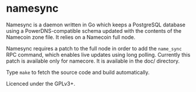 namesync
========

Namesync is a daemon written in Go which keeps a PostgreSQL database
using a PowerDNS-compatible schema updated with the contents of
the Namecoin zone file. It relies on a Namecoin full node.

Namesync requires a patch to the full node in order to add the
`name_sync` RPC command, which enables live updates using long
polling. Currently this patch is available only for namecore.
It is available in the doc/ directory.

Type `make` to fetch the source code and build automatically.

Licenced under the GPLv3+.
